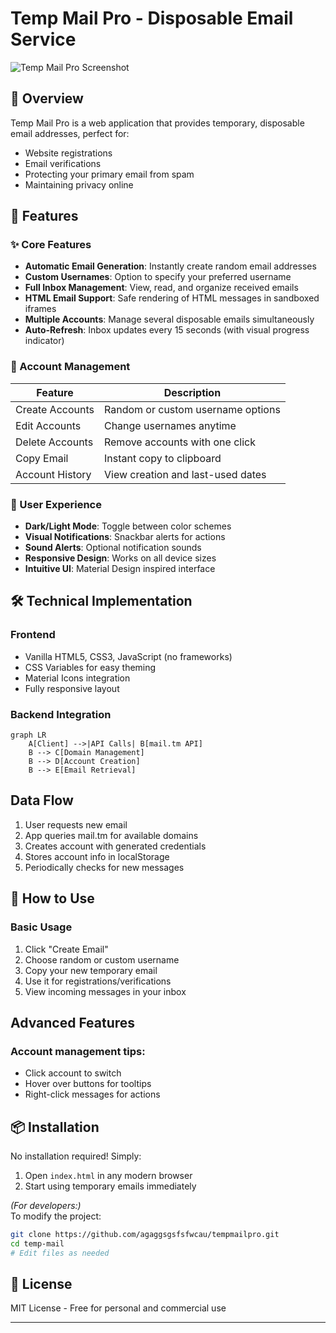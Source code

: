 # Temp Mail Pro - Disposable Email Service

![Temp Mail Pro Screenshot](https://i.postimg.cc/qBN4Ykv3/demo-screenshot.png)

## 🌟 Overview
Temp Mail Pro is a web application that provides temporary, disposable email addresses, perfect for:
- Website registrations
- Email verifications
- Protecting your primary email from spam
- Maintaining privacy online

## 🚀 Features

### ✨ Core Features
- **Automatic Email Generation**: Instantly create random email addresses
- **Custom Usernames**: Option to specify your preferred username
- **Full Inbox Management**: View, read, and organize received emails
- **HTML Email Support**: Safe rendering of HTML messages in sandboxed iframes
- **Multiple Accounts**: Manage several disposable emails simultaneously
- **Auto-Refresh**: Inbox updates every 15 seconds (with visual progress indicator)

### 🔐 Account Management
| Feature | Description |
|---------|-------------|
| Create Accounts | Random or custom username options |
| Edit Accounts | Change usernames anytime |
| Delete Accounts | Remove accounts with one click |
| Copy Email | Instant copy to clipboard |
| Account History | View creation and last-used dates |

### 🎨 User Experience
- **Dark/Light Mode**: Toggle between color schemes
- **Visual Notifications**: Snackbar alerts for actions
- **Sound Alerts**: Optional notification sounds
- **Responsive Design**: Works on all device sizes
- **Intuitive UI**: Material Design inspired interface

## 🛠️ Technical Implementation

### Frontend
- Vanilla HTML5, CSS3, JavaScript (no frameworks)
- CSS Variables for easy theming
- Material Icons integration
- Fully responsive layout

### Backend Integration
```mermaid
graph LR
    A[Client] -->|API Calls| B[mail.tm API]
    B --> C[Domain Management]
    B --> D[Account Creation]
    B --> E[Email Retrieval]
```

## Data Flow
1. User requests new email
2. App queries mail.tm for available domains
3. Creates account with generated credentials
4. Stores account info in localStorage
5. Periodically checks for new messages

## 📖 How to Use

### Basic Usage
1. Click "Create Email"
2. Choose random or custom username
3. Copy your new temporary email
4. Use it for registrations/verifications
5. View incoming messages in your inbox

## Advanced Features

### Account management tips:
- Click account to switch
- Hover over buttons for tooltips
- Right-click messages for actions

## 📦 Installation
No installation required! Simply:
1. Open `index.html` in any modern browser
2. Start using temporary emails immediately

*(For developers:)*  
To modify the project:
```bash
git clone https://github.com/agaggsgsfsfwcau/tempmailpro.git
cd temp-mail
# Edit files as needed
```

## 📜 License
MIT License - Free for personal and commercial use

---
